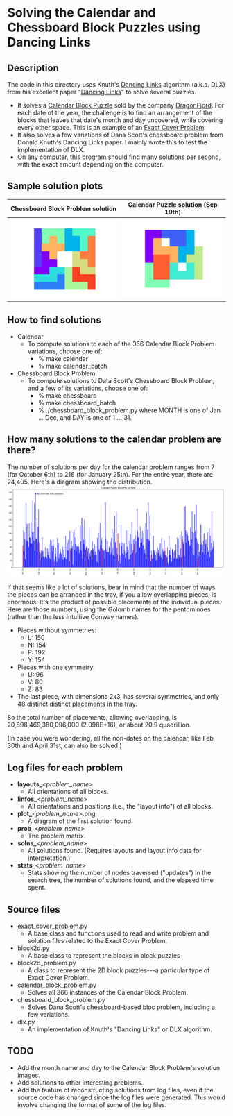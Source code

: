# Solving the Calendar and Chessboard Block Puzzles using Dancing Links

## Description
The code in this directory uses Knuth's [Dancing Links](https://en.wikipedia.org/wiki/Dancing_Links) algorithm (a.k.a. DLX) from his excellent paper "[Dancing Links](https://arxiv.org/pdf/cs/0011047.pdf)" to solve several puzzles.
* It solves a [Calendar Block Puzzle](https://www.dragonfjord.com/product/a-puzzle-a-day/) sold by the company [DragonFjord](https://www.dragonfjord.com/). For each date of the year, the challenge is to find an arrangement of the blocks that leaves that date's month and day uncovered, while covering every other space. This is an example of an [Exact Cover Problem](https://en.wikipedia.org/wiki/Exact_cover).
* It also solves a few variations of Dana Scott's chessboard problem from Donald Knuth's Dancing Links paper. I mainly wrote this to test the implementation of DLX.
* On any computer, this program should find many solutions per second, with the exact amount depending on the computer.

## Sample solution plots

| Chessboard Block Problem solution | Calendar Puzzle solution (Sep 19th) |
:----------------------------------:|:------------------------------------:
![](/images/plot_chessboard_block_problem_sub3.png) | ![](images/plot_Sep19.png)

## How to find solutions
  * Calendar
    * To compute solutions to each of the 366 Calendar Block Problem variations, choose one of:
      * % make calendar
      * % make calendar_batch
  * Chessboard Block Problem
    * To compute solutions to Data Scott's Chessboard Block Problem, and a few of its variations, choose one of:
      * % make chessboard
      * % make chessboard_batch
      * % ./chessboard_block_problem.py <MONTH> <DAY> where MONTH is one of Jan ... Dec, and DAY is one of 1 ... 31.

## How many solutions to the calendar problem are there?

The number of solutions per day for the calendar problem ranges from 7 (for October 6th) to 216 (for January 25th). For the entire year, there are 24,405. Here's a diagram showing the distribution.
![](/images/calendar_block_problem_solutions_by_date.png)

If that seems like a lot of solutions, bear in mind that the number of ways the pieces can be arranged in the tray, if you allow overlapping pieces, is enormous. It's the product of possible placements of the individual pieces. Here are those numbers, using the Golomb names for the pentominoes (rather than the less intuitive Conway names).
  * Pieces without symmetries:
    * L: 150
    * N: 154
    * P: 192
    * Y: 154
  * Pieces with one symmetry:
    * U: 96
    * V: 80
    * Z: 83
  * The last piece, with dimensions 2x3, has several symmetries, and only 48 distinct distinct placements in the tray.

So the total number of placements, allowing overlapping, is 20,898,469,380,096,000 (2.098E+16), or about 20.9 quadrillion.

(In case you were wondering, all the non-dates on the calendar, like Feb 30th and April 31st, can also be solved.)

## Log files for each problem
  * **layouts_**<*problem_name*>
    * All orientations of all blocks.
  * **linfos_**<*problem_name*>
    * All orientations and positions (i.e., the "layout info") of all blocks.
  * **plot_**<*problem_name*>.png
    * A diagram of the first solution found.
  * **prob_**<*problem_name*>
    * The problem matrix.
  * **solns_**<*problem_name*>
    * All solutions found. (Requires layouts and layout info data for interpretation.)
  * **stats_**<*problem_name*>
    * Stats showing the number of nodes traversed ("updates") in the search tree, the number of solutions found, and the elapsed time spent.

## Source files
* exact_cover_problem.py
  * A base class and functions used to read and write problem and solution files related to the Exact Cover Problem.
* block2d.py
  * A base class to represent the blocks in block puzzles
* block2d_problem.py
  * A class to represent the 2D block puzzles---a particular type of Exact Cover Problem.
* calendar_block_problem.py
  * Solves all 366 instances of the Calendar Block Problem.
* chessboard_block_problem.py
  * Solves Dana Scott's chessboard-based bloc problem, including a few variations.
* dlx.py
  * An implementation of Knuth's "Dancing Links" or DLX algorithm.

## TODO
  * Add the month name and day to the Calendar Block Problem's solution images.
  * Add solutions to other interesting problems.
  * Add the feature of reconstructing solutions from log files, even if the source code has changed since the log files were generated. This would involve changing the format of some of the log files. 
